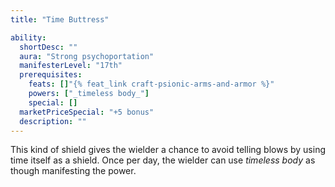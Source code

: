 ```yaml
---
title: "Time Buttress"

ability:
  shortDesc: ""
  aura: "Strong psychoportation"
  manifesterLevel: "17th"
  prerequisites:
    feats: []"{% feat_link craft-psionic-arms-and-armor %}"
    powers: ["_timeless body_"]
    special: []
  marketPriceSpecial: "+5 bonus"
  description: ""
---
```

This kind of shield gives the wielder a chance to avoid telling blows by using time itself as a shield. Once per day, the wielder can use _timeless body_ as though manifesting the power.


